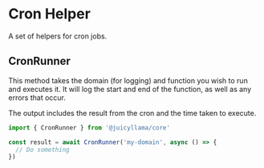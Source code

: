 # Cron Helper

A set of helpers for cron jobs.

## CronRunner

This method takes the domain (for logging) and function you wish to run and executes it. It will log the start and end of the function, as well as any errors that occur.

The output includes the result from the cron and the time taken to execute.

````typescript
import { CronRunner } from '@juicyllama/core'

const result = await CronRunner('my-domain', async () => {
  // Do something
})
````